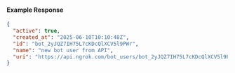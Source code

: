 <!-- Code generated for API Clients. DO NOT EDIT. -->

#### Example Response

```json
{
  "active": true,
  "created_at": "2025-06-10T10:10:48Z",
  "id": "bot_2yJQZ7IH75L7cKDcQlXCV5l9PWr",
  "name": "new bot user from API",
  "uri": "https://api.ngrok.com/bot_users/bot_2yJQZ7IH75L7cKDcQlXCV5l9PWr"
}
```
